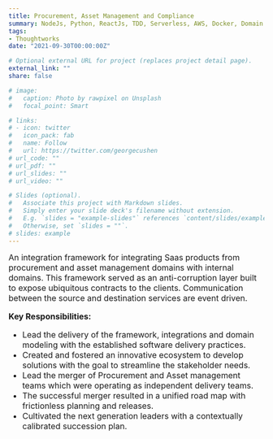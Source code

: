 ```yaml
---
title: Procurement, Asset Management and Compliance
summary: NodeJs, Python, ReactJs, TDD, Serverless, AWS, Docker, Domain Driven Design
tags:
- Thoughtworks
date: "2021-09-30T00:00:00Z"

# Optional external URL for project (replaces project detail page).
external_link: ""
share: false

# image:
#   caption: Photo by rawpixel on Unsplash
#   focal_point: Smart

# links:
# - icon: twitter
#   icon_pack: fab
#   name: Follow
#   url: https://twitter.com/georgecushen
# url_code: ""
# url_pdf: ""
# url_slides: ""
# url_video: ""

# Slides (optional).
#   Associate this project with Markdown slides.
#   Simply enter your slide deck's filename without extension.
#   E.g. `slides = "example-slides"` references `content/slides/example-slides.md`.
#   Otherwise, set `slides = ""`.
# slides: example
---
```


<div style="font-size: 1rem !important;">
An integration framework for integrating Saas products from procurement and asset management domains with internal domains. This framework served as an anti-corruption layer built to expose ubiquitous contracts to the clients. Communication between the source and destination services are event driven.

<!-- **Client:** Internal -->

**Key Responsibilities:**

- Lead the delivery of the framework, integrations and domain modeling with the established software delivery practices.
- Created and fostered an innovative ecosystem to develop solutions with the goal to streamline the stakeholder needs.
- Lead the merger of Procurement and Asset management teams which were operating as independent delivery teams. 
- The successful merger resulted in a unified road map with frictionless planning and releases.
- Cultivated the next generation leaders with a contextually calibrated succession plan.
</div>